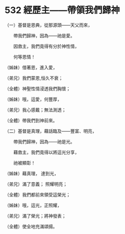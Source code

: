 # 532 經歷主——帶領我們歸神

（一）基督是恩典，從那源頭——天父而來，

　　帶我們歸神，因為——祂是愛。

　　因救主，我們竟得有分於神性情，

　　何等恩情！

（姊妹）借著恩，進入愛，

（弟兄）我們蒙恩,恒久不衰；

（全體）神聖性情浸透我們胸懷；

（姊妹）哦，這愛，何豐厚，

（弟兄）我心感戴；無法測透；

（全體）帶我們到神前來。

（二）基督是真理，藉話臨及——豐富、明亮，

　　帶我們歸神，因為——祂是光。

　　藉救主，我們竟得以將這光分享，

　　祂被顯彰！

（姊妹）藉真理， 達到光，

（弟兄）滿了意義； 照耀明亮；

（全體）我們都前來領受這榮光；

（姊妹）哦，這光，正照耀，

（弟兄）滿了榮光；將神發表；

（全體）使全地充滿頌揚。

